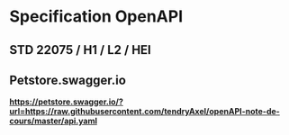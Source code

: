 # Specification OpenAPI

## STD 22075 / H1 / L2 / HEI

## Petstore.swagger.io

**https://petstore.swagger.io/?url=https://raw.githubusercontent.com/tendryAxel/openAPI-note-de-cours/master/api.yaml**